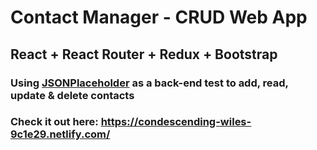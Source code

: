 # Contact Manager - CRUD Web App

## React + React Router + Redux + Bootstrap

### Using [JSONPlaceholder](https://jsonplaceholder.typicode.com/) as a back-end test to add, read, update & delete contacts

### Check it out here: https://condescending-wiles-9c1e29.netlify.com/
